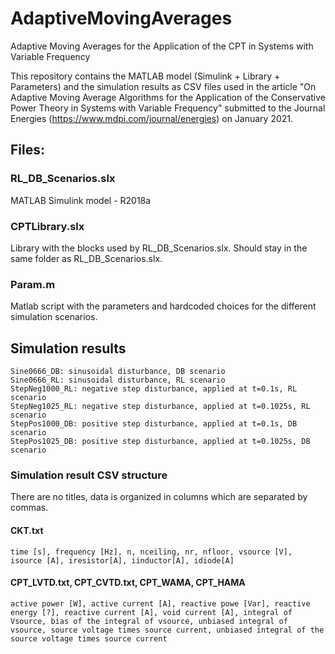 # AdaptiveMovingAverages
Adaptive Moving Averages for the Application of the CPT in Systems with Variable Frequency

This repository contains the MATLAB model (Simulink + Library + Parameters) and the simulation results as CSV files used in the article "On Adaptive Moving Average Algorithms for the Application of the Conservative Power Theory in Systems with Variable Frequency" submitted to the Journal Energies (https://www.mdpi.com/journal/energies) on January 2021.

## Files:

### RL_DB_Scenarios.slx
MATLAB Simulink model - R2018a

### CPTLibrary.slx
Library with the blocks used by RL_DB_Scenarios.slx. Should stay in the same folder as RL_DB_Scenarios.slx.
    
### Param.m
Matlab script with the parameters and hardcoded choices for the different simulation scenarios.
    
## Simulation results
    Sine0666_DB: sinusoidal disturbance, DB scenario
    Sine0666_RL: sinusoidal disturbance, RL scenario
    StepNeg1000_RL: negative step disturbance, applied at t=0.1s, RL scenario
    StepNeg1025_RL: negative step disturbance, applied at t=0.1025s, RL scenario
    StepPos1000_DB: positive step disturbance, applied at t=0.1s, DB scenario
    StepPos1025_DB: positive step disturbance, applied at t=0.1025s, DB scenario
    
### Simulation result CSV structure
  There are no titles, data is organized in columns which are separated by commas.
  
#### CKT.txt
    time [s], frequency [Hz], n, nceiling, nr, nfloor, vsource [V], isource [A], iresistor[A], iinductor[A], idiode[A]
    
#### CPT_LVTD.txt, CPT_CVTD.txt, CPT_WAMA, CPT_HAMA
    active power [W], active current [A], reactive powe [Var], reactive energy [?], reactive current [A], void current [A], integral of Vsource, bias of the integral of vsource, unbiased integral of vsource, source voltage times source current, unbiased integral of the source voltage times source current
      
